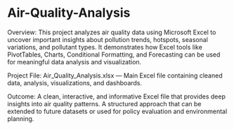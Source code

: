 # Air-Quality-Analysis
Overview:
This project analyzes air quality data using Microsoft Excel to uncover important insights about pollution trends, hotspots, seasonal variations, and pollutant types.
It demonstrates how Excel tools like PivotTables, Charts, Conditional Formatting, and Forecasting can be used for meaningful data analysis and visualization.

Project File:
Air_Quality_Analysis.xlsx — Main Excel file containing cleaned data, analysis, visualizations, and dashboards.

Outcome:
A clean, interactive, and informative Excel file that provides deep insights into air quality patterns.
A structured approach that can be extended to future datasets or used for policy evaluation and environmental planning.

